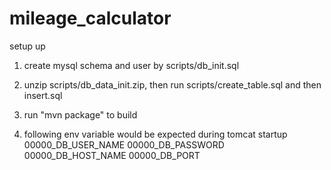 # mileage_calculator
setup up

1) create mysql schema and user by scripts/db_init.sql

2) unzip scripts/db_data_init.zip, then run scripts/create_table.sql and then insert.sql

3) run "mvn package" to build

4) following env variable would be expected during tomcat startup
00000_DB_USER_NAME
00000_DB_PASSWORD
00000_DB_HOST_NAME
00000_DB_PORT